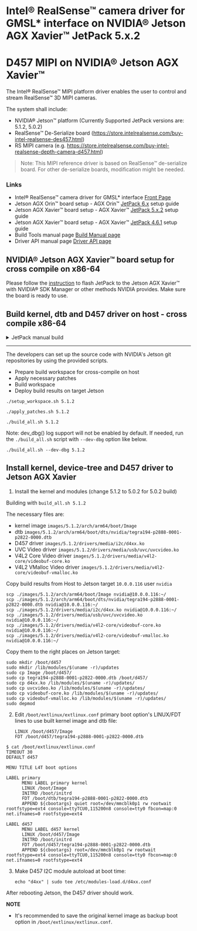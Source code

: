 # Intel® RealSense™ camera driver for GMSL* interface on NVIDIA® Jetson AGX Xavier™ JetPack 5.x.2

# D457 MIPI on NVIDIA® Jetson AGX Xavier™
The Intel® RealSense™ MIPI platform driver enables the user to control and stream RealSense™ 3D MIPI cameras.

The system shall include:
* NVIDIA® Jetson™ platform (Currently Supported JetPack versions are: 5.1.2, 5.0.2)
* RealSense™ De-Serialize board (https://store.intelrealsense.com/buy-intel-realsense-des457.html)
* RS MIPI camera (e.g. https://store.intelrealsense.com/buy-intel-realsense-depth-camera-d457.html)

> Note: This MIPI reference driver is based on RealSense™ de-serialize board. For other de-serialize boards, modification might be needed.

### Links
- Intel® RealSense™ camera driver for GMSL* interface [Front Page](./README.md)
- Jetson AGX Orin™ board setup - AGX Orin™ [JetPack 6.x](./README_JP6.md) setup guide
- Jetson AGX Xavier™ board setup - AGX Xavier™ [JetPack 5.x.2](./README_JP5.md) setup guide
- Jetson AGX Xavier™ board setup - AGX Xavier™ [JetPack 4.6.1](./README_JP4.md) setup guide
- Build Tools manual page [Build Manual page](./README_tools.md)
- Driver API manual page [Driver API page](./README_driver.md)


## NVIDIA® Jetson AGX Xavier™ board setup for cross compile on x86-64

Please follow the [instruction](https://docs.nvidia.com/sdk-manager/install-with-sdkm-jetson/index.html) to flash JetPack to the Jetson AGX Xavier™ with NVIDIA® SDK Manager or other methods NVIDIA provides. Make sure the board is ready to use.

## Build kernel, dtb and D457 driver on host - cross compile x86-64

<details>
<summary>JetPack manual build</summary>

Download Jetson Linux source code tarball from 
- [JetPack 5.1.2 BSP sources](https://developer.nvidia.com/downloads/embedded/l4t/r35_release_v4.1/sources/public_sources.tbz2)
- [JetPack 5.0.2 BSP sources](https://developer.nvidia.com/embedded/l4t/r35_release_v1.0/sources/public_sources.tbz2)
- [JetPack 5.x.2 Toolchain](https://developer.nvidia.com/embedded/jetson-linux/bootlin-toolchain-gcc-93)


## JetPack 5.1.2
```
mkdir -p l4t-gcc/5.x
cd ./l4t-gcc/5.x
wget https://developer.nvidia.com/embedded/jetson-linux/bootlin-toolchain-gcc-93 -O aarch64--glibc--stable-final.tar.gz
tar xf aarch64--glibc--stable-final.tar.gz
cd ../..
wget https://developer.nvidia.com/downloads/embedded/l4t/r35_release_v4.1/sources/public_sources.tbz2
tar xjf public_sources.tbz2
cd Linux_for_Tegra/source/public
tar xjf kernel_src.tbz2
cd ../../..
```
## JetPack 5.0.2
```
mkdir -p l4t-gcc/5.x
cd ./l4t-gcc/5.x
wget https://developer.nvidia.com/embedded/jetson-linux/bootlin-toolchain-gcc-93 -O aarch64--glibc--stable-final.tar.gz
tar xf aarch64--glibc--stable-final.tar.gz --strip-components 1
cd ../..
wget https://developer.nvidia.com/embedded/l4t/r35_release_v1.0/sources/public_sources.tbz2
tar xjf public_sources.tbz2
cd Linux_for_Tegra/source/public
tar xjf kernel_src.tbz2
cd ../../..
```

## Apply D457 patches and build the kernel image, dtb and D457 driver.

```
# install dependencies
sudo apt install build-essential bc flex bison

# apply patches
./apply_patches_ext.sh 5.1.2 ./Linux_for_Tegra/source/public

# build kernel, dtb and D457 driver
./build_all.sh 5.1.2 ./Linux_for_Tegra/source/public
```
Note: dev_dbg() log support will not be enabled by default. If needed, run the `./build_all.sh` script with `--dev-dbg` option like below.
```
./build_all.sh --dev-dbg 5.1.2 ./Linux_for_Tegra/source/public
```

</details>

---

The developers can set up the source code with NVIDIA's Jetson git repositories by using the provided scripts.
- Prepare build workspace for cross-compile on host
- Apply necessary patches
- Build workspace
- Deploy build results on target Jetson

```
./setup_workspace.sh 5.1.2

./apply_patches.sh 5.1.2

./build_all.sh 5.1.2
```
Note: dev_dbg() log support will not be enabled by default. If needed, run the `./build_all.sh` script with `--dev-dbg` option like below.
```
./build_all.sh --dev-dbg 5.1.2
```

## Install kernel, device-tree and D457 driver to Jetson AGX Xavier

1. Install the kernel and modules (change 5.1.2 to 5.0.2 for 5.0.2 build)

Building with `build_all.sh 5.1.2`

The necessary files are:

- kernel image `images/5.1.2/arch/arm64/boot/Image`
- dtb `images/5.1.2/arch/arm64/boot/dts/nvidia/tegra194-p2888-0001-p2822-0000.dtb`
- D457 driver `images/5.1.2/drivers/media/i2c/d4xx.ko`
- UVC Video driver `images/5.1.2/drivers/media/usb/uvc/uvcvideo.ko`
- V4L2 Core Video driver `images/5.1.2/drivers/media/v4l2-core/videobuf-core.ko`
- V4L2 VMalloc Video driver `images/5.1.2/drivers/media/v4l2-core/videobuf-vmalloc.ko`

Copy build results from Host to Jetson target `10.0.0.116` user `nvidia`
```
scp ./images/5.1.2/arch/arm64/boot/Image nvidia@10.0.0.116:~/
scp ./images/5.1.2/arch/arm64/boot/dts/nvidia/tegra194-p2888-0001-p2822-0000.dtb nvidia@10.0.0.116:~/
scp ./images/5.1.2/drivers/media/i2c/d4xx.ko nvidia@10.0.0.116:~/
scp ./images/5.1.2/drivers/media/usb/uvc/uvcvideo.ko nvidia@10.0.0.116:~/
scp ./images/5.1.2/drivers/media/v4l2-core/videobuf-core.ko nvidia@10.0.0.116:~/
scp ./images/5.1.2/drivers/media/v4l2-core/videobuf-vmalloc.ko nvidia@10.0.0.116:~/
```

Copy them to the right places on Jetson target:
```
sudo mkdir /boot/d457
sudo mkdir /lib/modules/$(uname -r)/updates
sudo cp Image /boot/d457/
sudo cp tegra194-p2888-0001-p2822-0000.dtb /boot/d457/
sudo cp d4xx.ko /lib/modules/$(uname -r)/updates/
sudo cp uvcvideo.ko /lib/modules/$(uname -r)/updates/
sudo cp videobuf-core.ko /lib/modules/$(uname -r)/updates/
sudo cp videobuf-vmalloc.ko /lib/modules/$(uname -r)/updates/
sudo depmod
```

2. Edit `/boot/extlinux/extlinux.conf` primary boot option's LINUX/FDT lines to use built kernel image and dtb file:

    ```
    LINUX /boot/d457/Image
    FDT /boot/d457/tegra194-p2888-0001-p2822-0000.dtb
    ```

```
$ cat /boot/extlinux/extlinux.conf
TIMEOUT 30
DEFAULT d457

MENU TITLE L4T boot options

LABEL primary
      MENU LABEL primary kernel
      LINUX /boot/Image
      INITRD /boot/initrd
      FDT /boot/dtb/tegra194-p2888-0001-p2822-0000.dtb
      APPEND ${cbootargs} quiet root=/dev/mmcblk0p1 rw rootwait rootfstype=ext4 console=ttyTCU0,115200n8 console=tty0 fbcon=map:0 net.ifnames=0 rootfstype=ext4

LABEL d457
      MENU LABEL d457 kernel
      LINUX /boot/d457/Image
      INITRD /boot/initrd
      FDT /boot/d457/tegra194-p2888-0001-p2822-0000.dtb
      APPEND ${cbootargs} root=/dev/mmcblk0p1 rw rootwait rootfstype=ext4 console=ttyTCU0,115200n8 console=tty0 fbcon=map:0 net.ifnames=0 rootfstype=ext4
```


3. Make D457 I2C module autoload at boot time:
    ```
    echo "d4xx" | sudo tee /etc/modules-load.d/d4xx.conf
    ```

After rebooting Jetson, the D457 driver should work.

**NOTE**

- It's recommended to save the original kernel image as backup boot option in `/boot/extlinux/extlinux.conf`.

